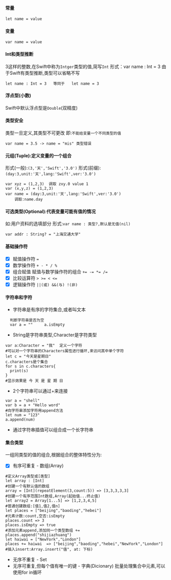 #### 常量
```shell
let name = value
```
#### 变量
```shell
var name = value
```
#### Int和类型推断
3这样的整数,在Swift中称为`Intger`类型的值,简写`Int`
形式：var name : Int = 3 由于Swift有类型推断,类型可以省略不写
```shell
let name : Int = 3   等同于   let name = 3
```
#### 浮点型(小数)
Swift中默认浮点型是`Double`(双精度)

#### 类型安全
类型一旦定义,其类型不可更改 即:`不能给变量一个不同类型的值`
```shell
var name = 3.5 -> name = "mis" 类型错误
```

#### 元组(Tuple):定义变量的一个组合
形式(一般):`(3,'天','Swift','3.0')`
形式(前缀):`(day:3,unit:'天',lang:'Swift',ver:'3.0')`
```shell
var xyz = (1,2,3)  调取 zxy.0 value 1
var (x,y,z) = (1,2,3)
var name = (day:3,unit:'天',lang:'Swift',ver:'3.0')
    调取:name.day
```
#### 可选类型(Optional):代表变量可能有值的情况
如:用户资料的选填部分
形式:`var name : 类型?,默认是无值(nil)`
```shell
var addr : String? = "上海交通大学"
```
#### 基础操作符
 - [x] 赋值操作符 `=`
 - [x] 数学操作符 `+ - * / %`
 - [x] 组合赋值 赋值与数学操作符的组合 `+= -= *= /=`
 - [x] 比较运算符 `> >= < <=`
 - [x] 逻辑操作符 `||(或) &&(与) !(非)`

 #### 字符串和字符
  - 字符串是有序的字符集合,或者叫文本
```shell
  判断字符串是否为空
  var a = ""     a.isEmpty
```
  - String是字符串类型,Character是字符类型
```shell
var a:Character = "我"  定义一个字符
#可以对一个字符串的Characters属性进行循环,来访问其中单个字符
let c = "今天是星期日"
c.characters是个集合
for s in c.characters{
  print(s)
}
#显示效果是 今 天 是 星 期 日
```
  - 2个字符串可以通过+来连接
```shell
var a = "shell"
var b = a + "Hello word"
#向字符串添加字符用append方法
let num = "123"
a.append(num)
```
  - 通过字符串插值可以组合成一个长字符串

#### 集合类型
一组同类型的值的组合,根据组合的整体特性分为:
 - [x] 有序可重复 - 数组(Array)
```shell
#定义Array类型或[类型]
let array : [Int]
#创建一个有默认值的数组
array = [Int](repeatElement(3,count:5)) => [3,3,3,3,3]
#创建一个有序范围Int数组,Array(起始值...终止值)
let array2 = Array[1...5] => [1,2,3,4,5]
#普通创建数组:[值1,值2,值n]
let places = ["beijing","baoding","hebei"]
#元素计数:count,空否:isEmpty
places.count => 3
places.isEmpty => true
#添加元素append,添加同一个类型数组 +=
places.append("shijiazhuang")
let haiwai = ["NewYork","London"]
places += haiwai  => ["beijing","baoding","hebei","NewYork","London"]
#插入insert:Array.insert("值", at: 下标)

```
 - 无序不重复 - Set
 - 无序可重复,但每个值有唯一的键 - 字典(Dicionary)
批量处理集合中元素,可以使用for in循环
